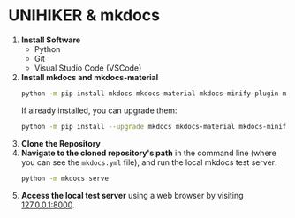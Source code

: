 # UNIHIKER & mkdocs

1. **Install Software**
    - Python
    - Git
    - Visual Studio Code (VSCode)
2. **Install mkdocs and mkdocs-material**
    ```bash
    python -m pip install mkdocs mkdocs-material mkdocs-minify-plugin mkdocs-glightbox
    ```
    If already installed, you can upgrade them:
    ```bash
    python -m pip install --upgrade mkdocs mkdocs-material mkdocs-minify-plugin mkdocs-glightbox
    ```
3. **Clone the Repository**
4. **Navigate to the cloned repository's path** in the command line (where you can see the `mkdocs.yml` file), and run the local mkdocs test server:
    ```bash
    python -m mkdocs serve
    ```
5. **Access the local test server** using a web browser by visiting [127.0.0.1:8000](http://127.0.0.1:8000/).
